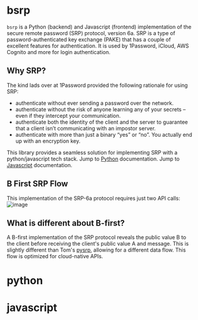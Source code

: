 # bsrp
`bsrp` is a Python (backend) and Javascript (frontend) implementation of the secure remote password (SRP) protocol, version 6a.
SRP is a type of password-authenticated key exchange (PAKE) that has a couple of excellent features for authentication.
It is used by 1Password, iCloud, AWS Cognito and more for login authentication.

## Why SRP?
The kind lads over at 1Password provided the following rationale for using SRP:
- authenticate without ever sending a password over the network.
- authenticate without the risk of anyone learning any of your secrets – even if they intercept your communication.
- authenticate both the identity of the client and the server to guarantee that a client isn’t communicating with an impostor server.
- authenticate with more than just a binary “yes” or “no”. You actually end up with an encryption key.

This library provides a seamless solution for implementing SRP with a python/javascript tech stack.
Jump to [Python](#python) documentation.
Jump to [Javascript](#javascript) documentation.


## B First SRP Flow
This implementation of the SRP-6a protocol requires just two API calls:
![image](https://user-images.githubusercontent.com/53541863/111525037-c1809780-8722-11eb-8111-db700a05f1c1.png)


## What is different about B-first?
A B-first implementation of the SRP protocol reveals the public value B to the client before receiving the client's public value A and message. This is slightly different than Tom's [pysrp](https://github.com/cocagne/pysrp), allowing for a different data flow. This flow is optimized for cloud-native APIs.


# python
# javascript
